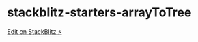 # stackblitz-starters-arrayToTree

[Edit on StackBlitz ⚡️](https://stackblitz.com/edit/stackblitz-starters-ovkkj8)